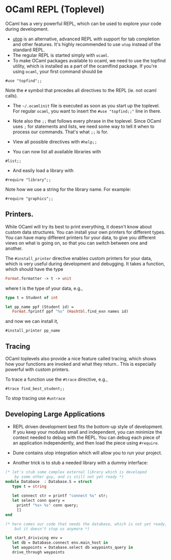 # OCaml REPL (Toplevel)

OCaml has a very powerful REPL, which can be used to explore your code during development.

* [utop](https://github.com/ocaml-community/utop)
is an alternative, advanced REPL with support for tab completion and other features.
It's highly recommended to use `utop` instead of the standard REPL.
* The regular REPL is started simply with `ocaml`.
* To make OCaml packages available to ocaml, we need to use the topfind utility,
which is installed as a part of the ocamlfind package.
If you're using `ocaml`, your first command should be

```
#use "topfind";;
```
Note the `#` symbol that precedes all directives to the REPL (ie. not ocaml calls).

* The `~/.ocamlinit` file is executed as soon as you start up the toplevel.
For regular `ocaml`, you want to insert the `#use "topfind;;"` line in there.

* Note also the `;;` that follows every phrase in the toplevel.
Since OCaml uses `;` for statements and lists, we need some way to tell it when to process our commands.
That's what `;;` is for.

* View all possible directives with `#help;;`

* You can now list all available libraries with

```
#list;;
```

* And easily load a library with

```
#require "library";;
```

Note how we use a string for the library name. For example:

```
#require "graphics";;
```

## Printers.

While OCaml will try its best to print everything, it doesn't know about custom data structures.
You can install your own printers for different types.
You can have many different printers for your data, to give you different views on what is going on,
so that you can switch between one and another.

The `#install_printer` directive enables custom printers for your data, which is very useful during development and debugging.
It takes a function, which should have the type

```ocaml
Format.formatter -> t -> unit
```
where t is the type of your data, e.g.,

```ocaml
type t = Student of int

let pp_name ppf (Student id) = 
   Format.fprintf ppf "%s" (Hashtbl.find_exn names id)
```

and now we can install it,

```
#install_printer pp_name
```

## Tracing

OCaml toplevels also provide a nice feature called tracing,
which shows how your functions are invoked and what they return..
This is especially powerful with custom printers.

To trace a function use the `#trace` directive, e.g.,

```
#trace find_best_student;;
```

To stop tracing use `#untrace`

## Developing Large Applications

* REPL driven development best fits the bottom-up style of development.
If you keep your modules small and independent, you can minimize the context needed to debug with the REPL.
You can debug each piece of an application independently, and then load the piece using `#require`.

* Dune contains utop integration which will allow you to run your project.

* Another trick is to stub a needed library with a dummy interface:

```ocaml
(* let's stub some complex external library which is developed 
    by some other guy, and is still not yet ready *)
module Database  : Database.S = struct 
   type t = string
   
   let connect str = printf "connect %s" str; 
   let select conn query = 
     printf "%s> %s" conn query;
     []
end

(* here comes our code that needs the database, which is not yet ready,
    but it doesn't stop us anymore *)

let start_driviving env = 
   let db = Database.connect env.main_host in
   let waypoints = Database.select db waypoints_query in
   drive_through waypoints
```
